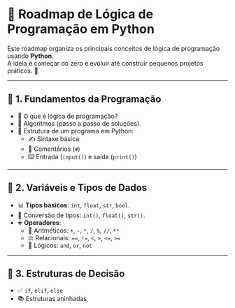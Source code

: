 # 🐍 Roadmap de Lógica de Programação em Python

Este roadmap organiza os principais conceitos de lógica de programação usando **Python**.  
A ideia é começar do zero e evoluir até construir pequenos projetos práticos. 🚀  

---

## 📖 1. Fundamentos da Programação
- 📝 O que é lógica de programação?  
- 🔄 Algoritmos (passo a passo de soluções).  
- 🐍 Estrutura de um programa em Python:  
  - ✍️ Sintaxe básica  
  - 💬 Comentários (`#`)  
  - ⌨️ Entrada (`input()`) e saída (`print()`)

---

## 🔢 2. Variáveis e Tipos de Dados
- 📊 **Tipos básicos**: `int`, `float`, `str`, `bool`.  
- 🔀 Conversão de tipos: `int()`, `float()`, `str()`.  
- ➕ **Operadores**:
  - 🔢 Aritméticos: `+`, `-`, `*`, `/`, `%`, `//`, `**`  
  - ⚖️ Relacionais: `==`, `!=`, `<`, `>`, `<=`, `>=`  
  - 🧠 Lógicos: `and`, `or`, `not`  

---

## 🔀 3. Estruturas de Decisão
- ✅ `if`, `elif`, `else`  
- 📚 Estruturas aninhadas  

---

## 🔄 4. Estruturas de Repetição
- 🔁 `for` com `range()`  
- 🔂 `while` (laços controlados por condição)  
- ⏹️ Controle de fluxo: `break`, `continue`, `pass`  
- 🔍 Iteração avançada: `enumerate()`, `zip()`  

---

## 📚 5. Estruturas de Dados
- 📝 **Strings** → indexação, fatiamento, métodos (`upper`, `lower`, `replace`, `split`, `join`)  
- 📋 **Listas** → criação, acesso, métodos (`append`, `remove`, `sort`, `len`, `pop`, `insert`)  
- 🔒 **Tuplas** → imutáveis, desempacotamento  
- 🗂️ **Dicionários** → pares `chave: valor`, métodos (`keys`, `values`, `items`, `get`)  
- 🧩 **Sets** → coleções sem duplicação, operações de conjunto (união, interseção, diferença)  

---

## 🧩 6. Funções
- ⚙️ Definição com `def`  
- 🎯 Parâmetros, argumentos nomeados e valores padrão  
- 🔁 Retorno com `return`  
- 📌 Escopo de variáveis (local vs. global)  
- 🚀 Funções anônimas (`lambda`)  
- 🧪 Docstrings e anotações de tipo (type hints)  

---

## 🧠 7. Pensamento Algorítmico
- 🪜 Decomposição: dividir problemas grandes em partes menores  
- 🧭 Estratégias:  
  - 🔎 Busca (linear, binária)  
  - 🧼 Ordenação (bubble, insertion, selection — para entender lógica)  
  - ♻️ Recursão (caso base + chamada recursiva)  

---

## 📂 8. Manipulação de Arquivos
- 📖 Abrir e ler arquivos (`open`, `read`, `write`)  
- 📌 Uso de `with open(...) as f:` para evitar erros  
- 🗃️ Trabalhando com `.txt` e `.csv`  

---

## 🏗️ 9. Programação Orientada a Objetos (POO)
- 👤 Classes e objetos  
- 🏷️ Atributos e métodos  
- 🏗️ Construtor (`__init__`)  
- 🔒 Encapsulamento  
- 🧬 Herança  
